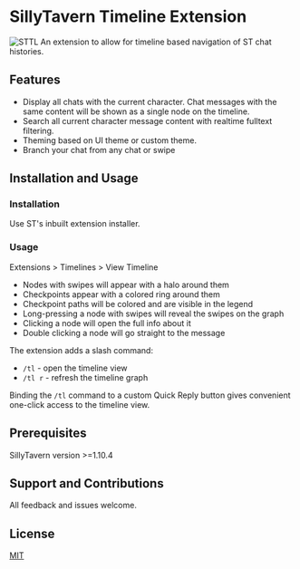# SillyTavern Timeline Extension
![STTL](https://github.com/city-unit/SillyTavern-Timelines/assets/140349364/7ef54816-b156-4002-af46-236635b6f0d6)
An extension to allow for timeline based navigation of ST chat histories.


## Features

- Display all chats with the current character. Chat messages with the same content will be shown as a single node on the timeline.
- Search all current character message content with realtime fulltext filtering.
- Theming based on UI theme or custom theme.
- Branch your chat from any chat or swipe

## Installation and Usage

### Installation

Use ST's inbuilt extension installer.

### Usage

Extensions > Timelines > View Timeline

- Nodes with swipes will appear with a halo around them
- Checkpoints appear with a colored ring around them
- Checkpoint paths will be colored and are visible in the legend
- Long-pressing a node with swipes will reveal the swipes on the graph
- Clicking a node will open the full info about it
- Double clicking a node will go straight to the message

The extension adds a slash command:

- `/tl` - open the timeline view
- `/tl r` - refresh the timeline graph

Binding the `/tl` command to a custom Quick Reply button gives convenient one-click access to the timeline view.

## Prerequisites

SillyTavern version >=1.10.4

## Support and Contributions

All feedback and issues welcome.

## License

[MIT](https://github.com/city-unit/SillyTavern-Timelines/blob/master/LICENSE)
